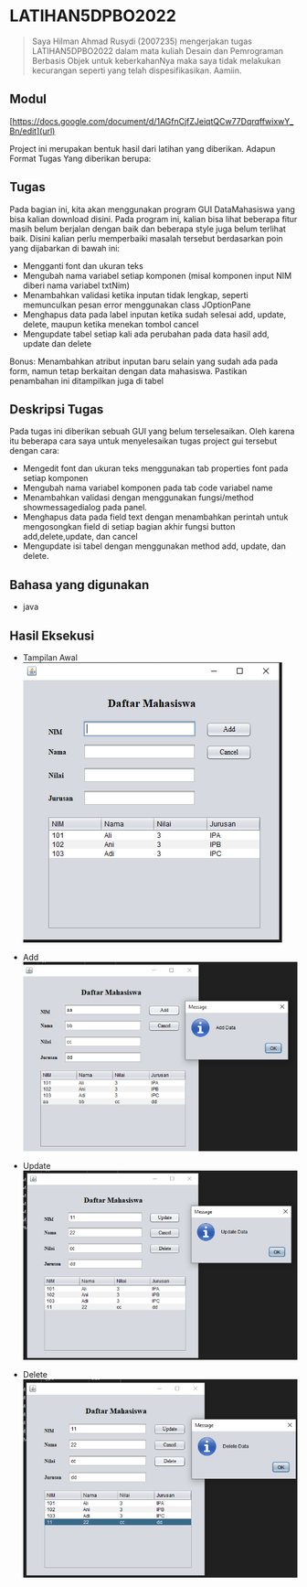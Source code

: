 # LATIHAN5DPBO2022

>Saya Hilman Ahmad Rusydi (2007235) mengerjakan tugas LATIHAN5DPBO2022 dalam mata kuliah Desain dan Pemrograman Berbasis Objek untuk keberkahanNya maka saya tidak melakukan kecurangan seperti yang telah dispesifikasikan. Aamiin.

## Modul
[https://docs.google.com/document/d/1AGfnCjfZJeiqtQCw77DqrqffwixwY_Bn/edit](url)

Project ini merupakan bentuk hasil dari latihan yang diberikan.
Adapun Format Tugas Yang diberikan berupa:

## Tugas
Pada bagian ini, kita akan menggunakan program GUI DataMahasiswa yang bisa kalian download disini. Pada program ini, kalian bisa lihat beberapa fitur masih belum berjalan dengan baik dan beberapa style juga belum terlihat baik. Disini kalian perlu memperbaiki masalah tersebut berdasarkan poin yang dijabarkan di bawah ini:
- Mengganti font dan ukuran teks
- Mengubah nama variabel setiap komponen (misal komponen input NIM diberi nama variabel txtNim)
- Menambahkan validasi ketika inputan tidak lengkap, seperti memunculkan pesan error menggunakan class JOptionPane
- Menghapus data pada label inputan ketika sudah selesai add, update, delete, maupun ketika menekan tombol cancel
- Mengupdate tabel setiap kali ada perubahan pada data hasil add, update dan delete  
  

Bonus:
Menambahkan atribut inputan baru selain yang sudah ada pada form, namun tetap berkaitan dengan data mahasiswa. Pastikan penambahan ini ditampilkan juga di tabel

## Deskripsi Tugas
Pada tugas ini diberikan sebuah GUI yang belum terselesaikan. Oleh karena itu beberapa cara saya untuk menyelesaikan tugas project gui tersebut dengan cara:
- Mengedit font dan ukuran teks menggunakan tab properties font pada setiap komponen
- Mengubah nama variabel komponen pada tab code variabel name
- Menambahkan validasi dengan menggunakan fungsi/method showmessagedialog pada panel.
- Menghapus data pada field text dengan menambahkan perintah untuk mengosongkan field di setiap bagian akhir fungsi button add,delete,update, dan cancel
- Mengupdate isi tabel dengan menggunakan method add, update, dan delete.


## Bahasa yang digunakan
- java

## Hasil Eksekusi
- Tampilan Awal  
![alt text](https://github.com/Ahmad1321/LATIHAN5DPBO2022/blob/main/ss/1.png)  
  
- Add  
![alt text](https://github.com/Ahmad1321/LATIHAN5DPBO2022/blob/main/ss/2.png)  

- Update      
![alt text](https://github.com/Ahmad1321/LATIHAN5DPBO2022/blob/main/ss/3.png) 

- Delete  
![alt text](https://github.com/Ahmad1321/LATIHAN5DPBO2022/blob/main/ss/4.png)  
 


